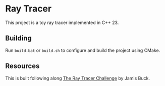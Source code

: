 # Ray Tracer

This project is a toy ray tracer implemented in C++ 23.

## Building

Run `build.bat` or `build.sh` to configure and build the project using CMake.

## Resources

This is built following along [The Ray Tracer Challenge](http://raytracerchallenge.com/) by Jamis Buck.
